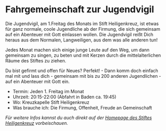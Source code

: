 ---
---
# Fahrgemeinschaft zur Jugendvigil

Die Jugendvigil, am 1.Freitag des Monats im Stift Heiligenkreuz, ist etwas für ganz normale, coole Jugendliche ab der Firmung, die sich gemeinsam auf ein Abenteuer mit Gott einlassen wollen. Die Jugendvigil reißt Dich heraus aus dem Normalen, Langweiligen, aus dem was alle anderen tun!

Jedes Monat machen sich einige junge Leute auf den Weg, um dann gemeinsam zu singen, zu beten und mit Kerzen durch die mittelalterlichen Räume des Stiftes zu ziehen.

Du bist gefirmt und offen für Neues?
Perfekt! - Dann komm doch einfach mal mit und lass dich - gemeinsam mit bis zu 200 anderen Jugendlichen - auf ein Abenteuer mit Gott ein.

- Termin: Jeden 1. Freitag im Monat
- Uhrzeit: 20:15-22:00 (Abfahrt in Baden ca. 19:45)
- Wo: Kreuzkapelle Stift Heiligenkreuz
- Was brauche ich: Die Firmung, Offenheit, Freude an Gemeinschaft

_Für weitere Infos kannst du auch direkt auf der [Homepage des Stiftes Heiligenkreuz](http://jugendvigil.at) vorbeischauen._
